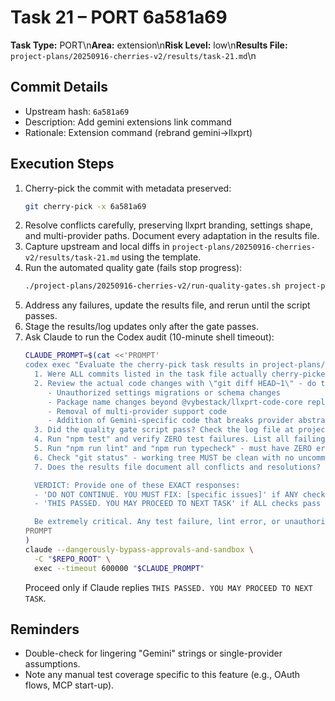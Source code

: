 # Task 21 – PORT 6a581a69

**Task Type:** PORT\n**Area:** extension\n**Risk Level:** low\n**Results File:** `project-plans/20250916-cherries-v2/results/task-21.md`\n
## Commit Details
- Upstream hash: `6a581a69`
- Description: Add gemini extensions link command
- Rationale: Extension command (rebrand gemini->llxprt)

## Execution Steps
1. Cherry-pick the commit with metadata preserved:
   ```bash
   git cherry-pick -x 6a581a69
   ```
2. Resolve conflicts carefully, preserving llxprt branding, settings shape, and multi-provider paths. Document every adaptation in the results file.
3. Capture upstream and local diffs in `project-plans/20250916-cherries-v2/results/task-21.md` using the template.
4. Run the automated quality gate (fails stop progress):
   ```bash
   ./project-plans/20250916-cherries-v2/run-quality-gates.sh project-plans/20250916-cherries-v2/results/task-21.md
   ```
5. Address any failures, update the results file, and rerun until the script passes.
6. Stage the results/log updates only after the gate passes.
7. Ask Claude to run the Codex audit (10-minute shell timeout):
   ```bash
   CLAUDE_PROMPT=$(cat <<'PROMPT'
   codex exec "Evaluate the cherry-pick task results in project-plans/20250916-cherries-v2/results/task-21.md. Check:
     1. Were ALL commits listed in the task file actually cherry-picked? Use \"git log --oneline -n 1\" to verify. List any missing commits.
     2. Review the actual code changes with \"git diff HEAD~1\" - do they match what the task intended? Check for:
        - Unauthorized settings migrations or schema changes
        - Package name changes beyond @vybestack/llxprt-code-core replacements
        - Removal of multi-provider support code
        - Addition of Gemini-specific code that breaks provider abstraction
     3. Did the quality gate script pass? Check the log file at project-plans/20250916-cherries-v2/.quality-logs/task-21 for any failures.
     4. Run "npm test" and verify ZERO test failures. List all failing tests if any.
     5. Run "npm run lint" and "npm run typecheck" - must have ZERO errors.
     6. Check "git status" - working tree MUST be clean with no uncommitted changes.
     7. Does the results file document all conflicts and resolutions?

     VERDICT: Provide one of these EXACT responses:
     - 'DO NOT CONTINUE. YOU MUST FIX: [specific issues]' if ANY check fails
     - 'THIS PASSED. YOU MAY PROCEED TO NEXT TASK' if ALL checks pass

     Be extremely critical. Any test failure, lint error, or unauthorized change means DO NOT CONTINUE."
   PROMPT
   )
   claude --dangerously-bypass-approvals-and-sandbox \
     -C "$REPO_ROOT" \
     exec --timeout 600000 "$CLAUDE_PROMPT"
   ```
   Proceed only if Claude replies `THIS PASSED. YOU MAY PROCEED TO NEXT TASK`.



## Reminders
- Double-check for lingering "Gemini" strings or single-provider assumptions.
- Note any manual test coverage specific to this feature (e.g., OAuth flows, MCP start-up).
